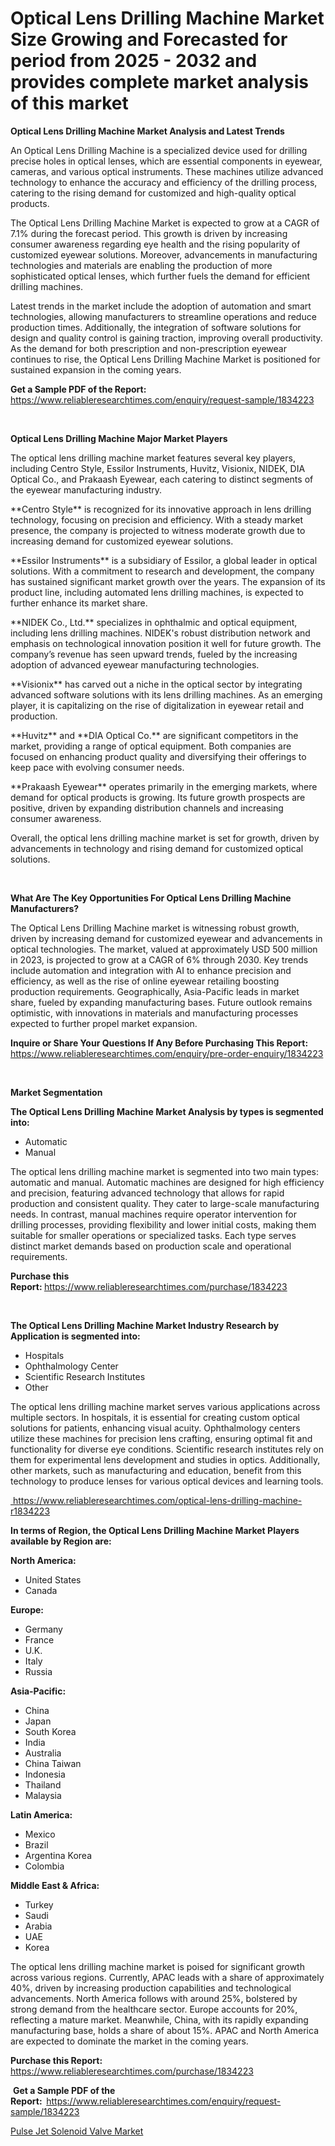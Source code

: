 <p><h1>Optical Lens Drilling Machine Market Size Growing and Forecasted for period from 2025 - 2032 and provides complete market analysis of this market</h1></p><p><strong>Optical Lens Drilling Machine Market Analysis and Latest Trends</strong></p>
<p><p>An Optical Lens Drilling Machine is a specialized device used for drilling precise holes in optical lenses, which are essential components in eyewear, cameras, and various optical instruments. These machines utilize advanced technology to enhance the accuracy and efficiency of the drilling process, catering to the rising demand for customized and high-quality optical products.</p><p>The Optical Lens Drilling Machine Market is expected to grow at a CAGR of 7.1% during the forecast period. This growth is driven by increasing consumer awareness regarding eye health and the rising popularity of customized eyewear solutions. Moreover, advancements in manufacturing technologies and materials are enabling the production of more sophisticated optical lenses, which further fuels the demand for efficient drilling machines.</p><p>Latest trends in the market include the adoption of automation and smart technologies, allowing manufacturers to streamline operations and reduce production times. Additionally, the integration of software solutions for design and quality control is gaining traction, improving overall productivity. As the demand for both prescription and non-prescription eyewear continues to rise, the Optical Lens Drilling Machine Market is positioned for sustained expansion in the coming years.</p></p>
<p><strong>Get a Sample PDF of the Report:&nbsp;</strong> <a href="https://www.reliableresearchtimes.com/enquiry/request-sample/1834223?utm_campaign=2007&utm_medium=2&utm_source=Github&utm_content=ia&utm_term=22022025&utm_id=optical-lens-drilling-machine">https://www.reliableresearchtimes.com/enquiry/request-sample/1834223</a></p>
<p>&nbsp;</p>
<p><strong>Optical Lens Drilling Machine Major Market Players</strong></p>
<p><p>The optical lens drilling machine market features several key players, including Centro Style, Essilor Instruments, Huvitz, Visionix, NIDEK, DIA Optical Co., and Prakaash Eyewear, each catering to distinct segments of the eyewear manufacturing industry.</p><p>**Centro Style** is recognized for its innovative approach in lens drilling technology, focusing on precision and efficiency. With a steady market presence, the company is projected to witness moderate growth due to increasing demand for customized eyewear solutions.</p><p>**Essilor Instruments** is a subsidiary of Essilor, a global leader in optical solutions. With a commitment to research and development, the company has sustained significant market growth over the years. The expansion of its product line, including automated lens drilling machines, is expected to further enhance its market share.</p><p>**NIDEK Co., Ltd.** specializes in ophthalmic and optical equipment, including lens drilling machines. NIDEK's robust distribution network and emphasis on technological innovation position it well for future growth. The company’s revenue has seen upward trends, fueled by the increasing adoption of advanced eyewear manufacturing technologies.</p><p>**Visionix** has carved out a niche in the optical sector by integrating advanced software solutions with its lens drilling machines. As an emerging player, it is capitalizing on the rise of digitalization in eyewear retail and production.</p><p>**Huvitz** and **DIA Optical Co.** are significant competitors in the market, providing a range of optical equipment. Both companies are focused on enhancing product quality and diversifying their offerings to keep pace with evolving consumer needs. </p><p>**Prakaash Eyewear** operates primarily in the emerging markets, where demand for optical products is growing. Its future growth prospects are positive, driven by expanding distribution channels and increasing consumer awareness.</p><p>Overall, the optical lens drilling machine market is set for growth, driven by advancements in technology and rising demand for customized optical solutions.</p></p>
<p>&nbsp;</p>
<p><strong>What Are The Key Opportunities For Optical Lens Drilling Machine Manufacturers?</strong></p>
<p><p>The Optical Lens Drilling Machine market is witnessing robust growth, driven by increasing demand for customized eyewear and advancements in optical technologies. The market, valued at approximately USD 500 million in 2023, is projected to grow at a CAGR of 6% through 2030. Key trends include automation and integration with AI to enhance precision and efficiency, as well as the rise of online eyewear retailing boosting production requirements. Geographically, Asia-Pacific leads in market share, fueled by expanding manufacturing bases. Future outlook remains optimistic, with innovations in materials and manufacturing processes expected to further propel market expansion.</p></p>
<p><strong>Inquire or Share Your Questions If Any Before Purchasing This Report:</strong> <a href="https://www.reliableresearchtimes.com/enquiry/pre-order-enquiry/1834223?utm_campaign=2007&utm_medium=2&utm_source=Github&utm_content=ia&utm_term=22022025&utm_id=optical-lens-drilling-machine">https://www.reliableresearchtimes.com/enquiry/pre-order-enquiry/1834223</a></p>
<p>&nbsp;</p>
<p><strong>Market Segmentation</strong></p>
<p><strong>The Optical Lens Drilling Machine Market Analysis by types is segmented into:</strong></p>
<p><ul><li>Automatic</li><li>Manual</li></ul></p>
<p><p>The optical lens drilling machine market is segmented into two main types: automatic and manual. Automatic machines are designed for high efficiency and precision, featuring advanced technology that allows for rapid production and consistent quality. They cater to large-scale manufacturing needs. In contrast, manual machines require operator intervention for drilling processes, providing flexibility and lower initial costs, making them suitable for smaller operations or specialized tasks. Each type serves distinct market demands based on production scale and operational requirements.</p></p>
<p><strong>Purchase this Report:&nbsp;</strong><a href="https://www.reliableresearchtimes.com/purchase/1834223?utm_campaign=2007&utm_medium=2&utm_source=Github&utm_content=ia&utm_term=22022025&utm_id=optical-lens-drilling-machine">https://www.reliableresearchtimes.com/purchase/1834223</a></p>
<p>&nbsp;</p>
<p><strong>The Optical Lens Drilling Machine Market Industry Research by Application is segmented into:</strong></p>
<p><ul><li>Hospitals</li><li>Ophthalmology Center</li><li>Scientific Research Institutes</li><li>Other</li></ul></p>
<p><p>The optical lens drilling machine market serves various applications across multiple sectors. In hospitals, it is essential for creating custom optical solutions for patients, enhancing visual acuity. Ophthalmology centers utilize these machines for precision lens crafting, ensuring optimal fit and functionality for diverse eye conditions. Scientific research institutes rely on them for experimental lens development and studies in optics. Additionally, other markets, such as manufacturing and education, benefit from this technology to produce lenses for various optical devices and learning tools.</p></p>
<p><a href="https://www.reliableresearchtimes.com/optical-lens-drilling-machine-r1834223?utm_campaign=2007&utm_medium=2&utm_source=Github&utm_content=ia&utm_term=22022025&utm_id=optical-lens-drilling-machine">&nbsp;https://www.reliableresearchtimes.com/optical-lens-drilling-machine-r1834223</a></p>
<p><strong>In terms of Region, the Optical Lens Drilling Machine Market Players available by Region are:</strong></p>
<p>
    <p> <strong> North America: </strong>
        <ul>
            <li>United States</li>
            <li>Canada</li>
        </ul>
        </p> 
    <p> <strong> Europe: </strong>
        <ul>
            <li>Germany</li>
            <li>France</li>
            <li>U.K.</li>
            <li>Italy</li>
            <li>Russia</li>
        </ul>
        </p> 
    <p> <strong> Asia-Pacific: </strong>
        <ul>
            <li>China</li>
            <li>Japan</li>
            <li>South Korea</li>
            <li>India</li>
            <li>Australia</li>
            <li>China Taiwan</li>
            <li>Indonesia</li>
            <li>Thailand</li>
            <li>Malaysia</li>
        </ul>
        </p> 
    <p> <strong> Latin America: </strong>
        <ul>
            <li>Mexico</li>
            <li>Brazil</li>
            <li>Argentina Korea</li>
            <li>Colombia</li>
        </ul>
        </p> 
    <p> <strong> Middle East & Africa: </strong>
        <ul>
            <li>Turkey</li>
            <li>Saudi</li>
            <li>Arabia</li>
            <li>UAE</li>
            <li>Korea</li>
        </ul>
    </p>
    </p>
<p><p>The optical lens drilling machine market is poised for significant growth across various regions. Currently, APAC leads with a share of approximately 40%, driven by increasing production capabilities and technological advancements. North America follows with around 25%, bolstered by strong demand from the healthcare sector. Europe accounts for 20%, reflecting a mature market. Meanwhile, China, with its rapidly expanding manufacturing base, holds a share of about 15%. APAC and North America are expected to dominate the market in the coming years.</p></p>
<p><strong>Purchase this Report: </strong><a href="https://www.reliableresearchtimes.com/purchase/1834223?utm_campaign=2007&utm_medium=2&utm_source=Github&utm_content=ia&utm_term=22022025&utm_id=optical-lens-drilling-machine">https://www.reliableresearchtimes.com/purchase/1834223</a></p>
<p>&nbsp;<strong>Get a Sample PDF of the Report:&nbsp;&nbsp;</strong><a href="https://www.reliableresearchtimes.com/enquiry/request-sample/1834223?utm_campaign=2007&utm_medium=2&utm_source=Github&utm_content=ia&utm_term=22022025&utm_id=optical-lens-drilling-machine">https://www.reliableresearchtimes.com/enquiry/request-sample/1834223</a></p>
<p><strong></strong></p>
<p><p><a href="https://github.com/angelajermaine/Market-Research-Report-List-6/blob/main/pulse-jet-solenoid-valve-market.md?utm_campaign=2007&utm_medium=2&utm_source=Github&utm_content=ia&utm_term=22022025&utm_id=optical-lens-drilling-machine">Pulse Jet Solenoid Valve Market</a></p></p>